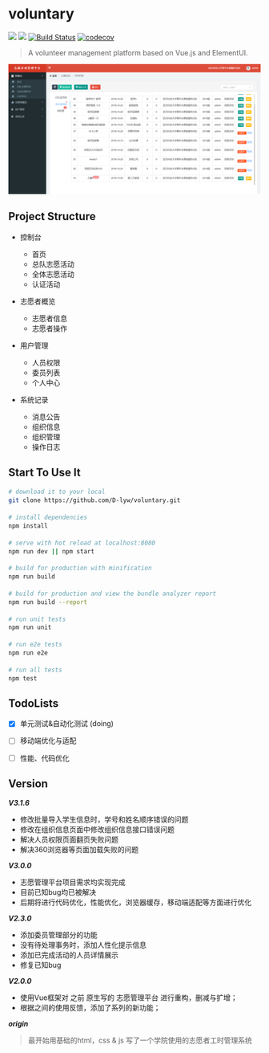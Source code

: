 # voluntary  
![](https://img.shields.io/crates/l/rustc-serialize.svg)
![](https://img.shields.io/badge/version-v3.0.0-green.svg)
[![Build Status](https://travis-ci.org/D-lyw/voluntary.svg?branch=master)](https://travis-ci.org/D-lyw/voluntary)
[![codecov](https://codecov.io/gh/D-lyw/voluntary/branch/master/graph/badge.svg)](https://codecov.io/gh/D-lyw/voluntary)

> A volunteer management platform based on Vue.js and ElementUI. 

![](https://github.com/D-lyw/Notes/blob/master/img/volunteer_img1.png?raw=true)

## Project Structure

  + 控制台
  
    - 首页
    - 总队志愿活动
    - 全体志愿活动
    - 认证活动
    
  + 志愿者概览
  
    - 志愿者信息
    - 志愿者操作
    
  + 用户管理
  
    - 人员权限
    - 委员列表
    - 个人中心
    
  + 系统记录
  
    - 消息公告
    - 组织信息
    - 组织管理
    - 操作日志



## Start To Use It

``` bash
# download it to your local
git clone https://github.com/D-lyw/voluntary.git

# install dependencies
npm install

# serve with hot reload at localhost:8080
npm run dev || npm start

# build for production with minification
npm run build

# build for production and view the bundle analyzer report
npm run build --report

# run unit tests
npm run unit

# run e2e tests
npm run e2e

# run all tests
npm test
```

## TodoLists

- [x] 单元测试&自动化测试 (doing)
 
- [ ] 移动端优化与适配

- [ ] 性能、代码优化


## Version

***V3.1.6***

+ 修改批量导入学生信息时，学号和姓名顺序错误的问题
+ 修改在组织信息页面中修改组织信息接口错误问题
+ 解决人员权限页面翻页失败问题
+ 解决360浏览器等页面加载失败的问题

***V3.0.0***

+ 志愿管理平台项目需求均实现完成
+ 目前已知bug均已被解决
+ 后期将进行代码优化，性能优化，浏览器缓存，移动端适配等方面进行优化

***V2.3.0***

+ 添加委员管理部分的功能
+ 没有待处理事务时，添加人性化提示信息
+ 添加已完成活动的人员详情展示
+ 修复已知bug

***V2.0.0***

+ 使用Vue框架对 之前 原生写的 志愿管理平台 进行重构，删减与扩增；
+ 根据之间的使用反馈，添加了系列的新功能；

***origin***

> 最开始用基础的html，css & js 写了一个学院使用的志愿者工时管理系统